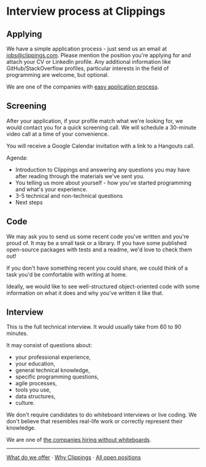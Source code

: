 Interview process at Clippings
==============================

Applying
--------

We have a simple application process - just send us an email at [jobs@clippings.com](mailto:jobs@clippings.com).
Please mention the position you're applying for and attach your CV or LinkedIn profile.
Any additional information like GitHub/StackOverflow profiles,
particular interests in the field of programming are welcome, but optional.

We are one of the companies with [easy application process](https://github.com/j-delaney/easy-application).

Screening
---------

After your application, if your profile match what we're looking for,
we would contact you for a quick screening call.
We will schedule a 30-minute video call at a time of your convenience.

You will receive a Google Calendar invitation with a link to a Hangouts call.

Agenda:

- Introduction to Clippings and answering any questions you may have after reading through the materials we've sent you.
- You telling us more about yourself - how you've started programming and what's your experience.
- 3-5 technical and non-technical questions
- Next steps

Code
----

We may ask you to send us some recent code you've written and you're proud of.
It may be a small task or a library.
If you have some published open-source packages with tests and a readme, we'd love to check them out!

If you don't have something recent you could share, we could think of a task you'd be comfortable with writing at home.

Ideally, we would like to see well-structured object-oriented code with some information
on what it does and why you've written it like that.

Interview
---------

This is the full technical interview. It would usually take from 60 to 90 minutes.

It may consist of questions about:

- your professional experience,
- your education,
- general technical knowledge,
- specific programming questions,
- agile processes,
- tools you use,
- data structures,
- culture.

We don't require candidates to do whiteboard interviews or live coding.
We don't believe that resembles real-life work or correctly represent their knowledge.

We are one of [the companies hiring without whiteboards](https://github.com/poteto/hiring-without-whiteboards).

---

[What do we offer](readme.md#what-do-we-offer)
&middot;
[Why Clippings](why-clippings.md)
&middot;
[All open positions](readme.md#open-positions)
